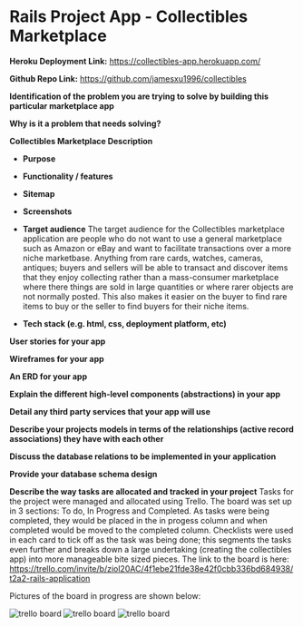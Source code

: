 # Rails Project App - Collectibles Marketplace

**Heroku Deployment Link:** https://collectibles-app.herokuapp.com/

**Github Repo Link:** https://github.com/jamesxu1996/collectibles

**Identification of the problem you are trying to solve by building this particular marketplace app**


**Why is it a problem that needs solving?**


**Collectibles Marketplace Description**
- **Purpose**


- **Functionality / features**


- **Sitemap**


- **Screenshots**


- **Target audience**
The target audience for the Collectibles marketplace application are people who do not want to use a general marketplace such as Amazon or eBay and want to facilitate transactions over a more niche marketbase. Anything from rare cards, watches, cameras, antiques; buyers and sellers will be able to transact and discover items that they enjoy collecting rather than a mass-consumer marketplace where there things are sold in large quantities or where rarer objects are not normally posted. This also makes it easier on the buyer to find rare items to buy or the seller to find buyers for their niche items.

- **Tech stack (e.g. html, css, deployment platform, etc)**


**User stories for your app**



**Wireframes for your app**



**An ERD for your app**



**Explain the different high-level components (abstractions) in your app**



**Detail any third party services that your app will use**



**Describe your projects models in terms of the relationships (active record associations) they have with each other**



**Discuss the database relations to be implemented in your application**



**Provide your database schema design**


**Describe the way tasks are allocated and tracked in your project**
Tasks for the project were managed and allocated using Trello. The board was set up in 3 sections: To do, In Progress and Completed. As tasks were being completed, they would be placed in the in progess column and when completed would be moved to the completed column. Checklists were used in each card to tick off as the task was being done; this segments the tasks even further and breaks down a large undertaking (creating the collectibles app) into more manageable bite sized pieces. The link to the board is here: https://trello.com/invite/b/ziol20AC/4f1ebe21fde38e42f0cbb336bd684938/t2a2-rails-application

Pictures of the board in progress are shown below:

![trello board](app/asset/images/trello_1.png "trello board")
![trello board](app/asset/images/trello_2.png "trello board")
![trello board](app/asset/images/trello_3.png "trello board")
